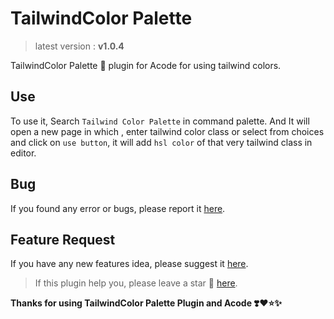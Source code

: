 # TailwindColor Palette
> latest version : **v1.0.4**

TailwindColor Palette 🎨 plugin for Acode for using tailwind colors.

## Use
To use it, Search `Tailwind Color Palette` in command palette. 
And It will open a new page in which , enter tailwind color class or select from choices and click on `use button`, it will add `hsl color` of that very tailwind class in editor.

## Bug
If you found any error or bugs, please report it [here](https://github.com/bajrangCoder/acode-plugin-tailwind-palette/issues).

## Feature Request
If you have any new features idea, please suggest it [here](https://github.com/bajrangCoder/acode-plugin-tailwind-palette/issues).


> If this plugin help you, please leave a star 🌟 [here](https://github.com/bajrangCoder/acode-plugin-tailwind-palette).

**Thanks for using TailwindColor Palette Plugin and Acode ❣️❤️⭐✨**
